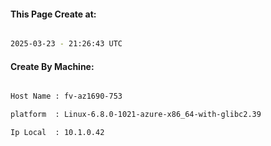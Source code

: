 
   
#### This Page Create at:

```bash

2025-03-23 - 21:26:43 UTC

```

#### Create By Machine:

```bash

Host Name : fv-az1690-753

platform  : Linux-6.8.0-1021-azure-x86_64-with-glibc2.39

Ip Local  : 10.1.0.42

```

